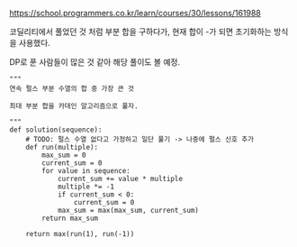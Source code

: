 https://school.programmers.co.kr/learn/courses/30/lessons/161988

코딜리티에서 풀었던 것 처럼 부분 합을 구하다가, 현재 합이 -가 되면 초기화하는 방식을 사용했다.

DP로 푼 사람들이 많은 것 같아 해당 풀이도 볼 예정.

```
"""
연속 펄스 부분 수열의 합 중 가장 큰 것

최대 부분 합을 카데인 알고리즘으로 풀자.

"""
def solution(sequence):
    # TODO: 펄스 수열 없다고 가정하고 일단 풀기 -> 나중에 펄스 신호 추가
    def run(multiple):
        max_sum = 0
        current_sum = 0
        for value in sequence:
            current_sum += value * multiple
            multiple *= -1
            if current_sum < 0:
                current_sum = 0
            max_sum = max(max_sum, current_sum)
        return max_sum
    
    return max(run(1), run(-1))
```